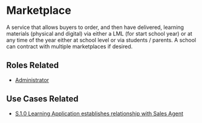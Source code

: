 # Marketplace

A service that allows buyers to order, and then have delivered, learning materials (physical and digital) via either a LML (for start school year) or at any time of the year either at school level or via students / parents.  A school can contract with multiple marketplaces if desired.

## Roles Related

  - [Administrator](../roles/administrator.md)

## Use Cases Related

  - [S.1.0 Learning Application establishes relationship with Sales Agent](../use-cases/s.1.0-learning-application-sales-agent.md)

